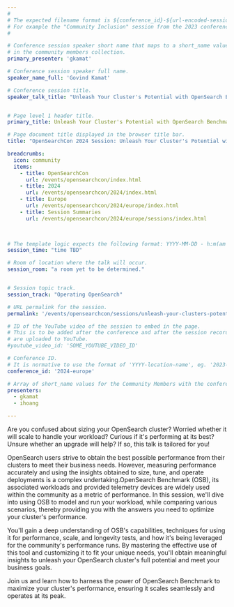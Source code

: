 ```yaml
---
#
# The expected filename format is ${conference_id}-${url-encoded-session-title}.md
# For example the "Community Inclusion" session from the 2023 conference in North America the title is "2023-north-america-community-inclusion.html"
#

# Conference session speaker short name that maps to a short_name value
# in the community members collection.
primary_presenter: 'gkamat'

# Conference session speaker full name.
speaker_name_full: 'Govind Kamat'

# Conference session title.
speaker_talk_title: "Unleash Your Cluster's Potential with OpenSearch Benchmark"


# Page level 1 header title.
primary_title: Unleash Your Cluster's Potential with OpenSearch Benchmark

# Page document title displayed in the browser title bar.
title: "OpenSearchCon 2024 Session: Unleash Your Cluster's Potential with OpenSearch Benchmark"

breadcrumbs:
  icon: community
  items:
    - title: OpenSearchCon
      url: /events/opensearchcon/index.html
    - title: 2024
      url: /events/opensearchcon/2024/index.html
    - title: Europe
      url: /events/opensearchcon/2024/europe/index.html
    - title: Session Summaries
      url: /events/opensearchcon/2024/europe/sessions/index.html
      


# The template logic expects the following format: YYYY-MM-DD - h:m(am|pm)-(h:m(am|pm))
session_time: "time TBD"

# Room of location where the talk will occur.
session_room: "a room yet to be determined."


# Session topic track.
session_track: "Operating OpenSearch"

# URL permalink for the session.
permalink: '/events/opensearchcon/sessions/unleash-your-clusters-potential-with-opensearch-benchmark.html'

# ID of the YouTube video of the session to embed in the page.
# This is to be added after the conference and after the session recordings
# are uploaded to YouTube.
#youtube_video_id: 'SOME_YOUTUBE_VIDEO_ID'

# Conference ID.
# It is normative to use the format of 'YYYY-location-name', eg. '2023-north-america'.
conference_id: '2024-europe'

# Array of short_name values for the Community Members with the conference_speaker persona whom are presenting the session. This includes the primary_speaker indicated above and any other presenters (if any).
presenters:
  - gkamat
  - ihoang

---
```

Are you confused about sizing your OpenSearch cluster? Worried whether it will scale to handle your workload? Curious if it's performing at its best? Unsure whether an upgrade will help? If so, this talk is tailored for you!

OpenSearch users strive to obtain the best possible performance from their clusters to meet their business needs. However, measuring performance accurately and using the insights obtained to size, tune, and operate deployments is a complex undertaking.OpenSearch Benchmark (OSB), its associated workloads and provided telemetry devices are widely used within the community as a metric of performance. In this session, we'll dive into using OSB to model and run your workload, while comparing various scenarios, thereby providing you with the answers you need to optimize your cluster's performance. 

You'll gain a deep understanding of OSB's capabilities, techniques for using it for performance, scale, and longevity tests, and how it's being leveraged for the community's performance runs. By mastering the effective use of this tool and customizing it to fit your unique needs, you'll obtain meaningful insights to unleash your OpenSearch cluster's full potential and meet your business goals.

Join us and learn how to harness the power of OpenSearch Benchmark to maximize your cluster's performance, ensuring it scales seamlessly and operates at its peak.

